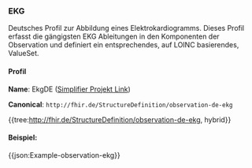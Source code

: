 ### EKG

Deutsches Profil zur Abbildung eines Elektrokardiogramms. Dieses Profil erfasst die gängigsten EKG Ableitungen in den Komponenten der Observation und definiert ein entsprechendes, auf LOINC basierendes, ValueSet.

#### Profil

**Name**: EkgDE ([Simplifier Projekt Link](https://simplifier.net/resolve?canonical=http://fhir.de/StructureDefinition/observation-de-ekg&scope=de.basisprofil.r4@1.5.1))

**Canonical**: `http://fhir.de/StructureDefinition/observation-de-ekg`

{{tree:http://fhir.de/StructureDefinition/observation-de-ekg, hybrid}}

#### Beispiel:
{{json:Example-observation-ekg}}